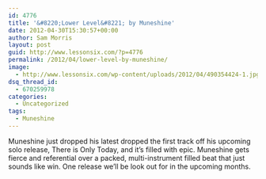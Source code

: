 ```yaml
---
id: 4776
title: '&#8220;Lower Level&#8221; by Muneshine'
date: 2012-04-30T15:30:57+00:00
author: Sam Morris
layout: post
guid: http://www.lessonsix.com/?p=4776
permalink: /2012/04/lower-level-by-muneshine/
image:
  - http://www.lessonsix.com/wp-content/uploads/2012/04/490354424-1.jpg
dsq_thread_id:
  - 670259978
categories:
  - Uncategorized
tags:
  - Muneshine
---
```

Muneshine just dropped his latest dropped the first track off his upcoming solo release, There is Only Today, and it&#8217;s filled with epic. Muneshine gets fierce and referential over a packed, multi-instrument filled beat that just sounds like win. One release we&#8217;ll be look out for in the upcoming months.